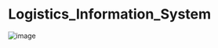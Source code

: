 # Logistics_Information_System
![image](https://github.com/EvtoButcher/Logistics_Information_System/assets/52111046/5dd0af92-5cbc-4526-a250-dbe0ad7f8445)





